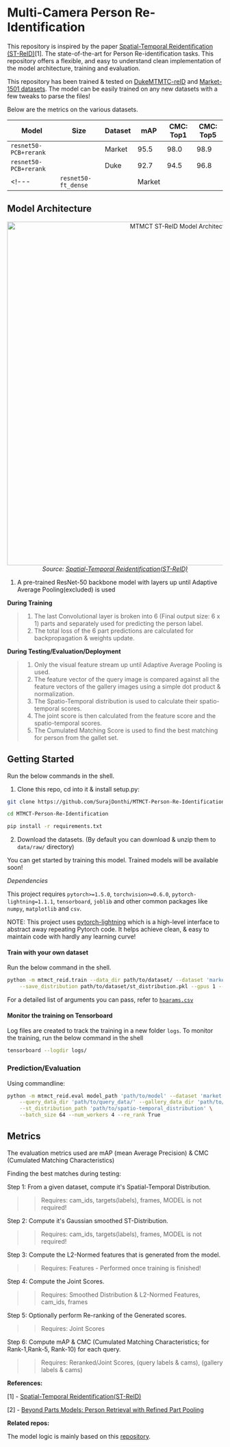 # Multi-Camera Person Re-Identification

This repository is inspired by the paper [Spatial-Temporal Reidentification (ST-ReID)](https://arxiv.org/abs/1812.03282v1)[1]. The state-of-the-art for Person Re-identification tasks. This repository offers a flexible, and easy to understand clean implementation of the model architecture, training and evaluation.

This repository has been trained & tested on [DukeMTMTC-reID](https://megapixels.cc/duke_mtmc/) and [Market-1501 datasets](https://www.kaggle.com/pengcw1/market-1501). The model can be easily trained on any new datasets with a few tweaks to parse the files!

<!--- >You can do a quick run on Google Colab: [![Open In Colab](https://colab.research.google.com/assets/colab-badge.svg)](https://colab.research.google.com/github/SurajDonthi/Multi-Camera-Person-Re-Identification/blob/master/demo.ipynb) --->


Below are the metrics on the various datasets.

| Model                 | Size | Dataset | mAP  | CMC: Top1 | CMC: Top5 |
| --------------------- | ---- | ------- | ---- | --------- | --------- |
| `resnet50-PCB+rerank` |      | Market  | 95.5 | 98.0      | 98.9      |
| `resnet50-PCB+rerank` |      | Duke    | 92.7 | 94.5      | 96.8      |
<!---| `resnet50-ft_dense`   |      | Market  |      |           |           |--->


## Model Architecture

<p align="center">
  <img src="https://raw.githubusercontent.com/SurajDonthi/Clean-ST-ReID-Multi-Target-Multi-Camera-Tracking/master/imgs/model-architecture.png" width=800 alt="MTMCT ST-ReID Model Architecture">
  <br>
  <i>Source: <a href="https://arxiv.org/pdf/1812.03282.pdf">Spatial-Temporal Reidentification(ST-ReID)</a></i>
</p>

1. A pre-trained ResNet-50 backbone model with layers up until Adaptive Average Pooling(excluded) is used

**During Training**

> 1. The last Convolutional layer is broken into 6 (Final output size: 6 x 1) parts and separately used for predicting the person label.
> 2. The total loss of the 6 part predictions are calculated for backpropagation & weights update.

**During Testing/Evaluation/Deployment**

> 1. Only the visual feature stream up until Adaptive Average Pooling is used.
> 2. The feature vector of the query image is compared against all the feature vectors of the gallery images using a simple dot product & normalization.
> 3. The Spatio-Temporal distribution is used to calculate their spatio-temporal scores.
> 4. The joint score is then calculated from the feature score and the spatio-temporal scores.
> 5. The Cumulated Matching Score is used to find the best matching for person from the gallet set.

## Getting Started
Run the below commands in the shell.

1. Clone this repo, cd into it & install setup.py: 
```sh
git clone https://github.com/SurajDonthi/MTMCT-Person-Re-Identification

cd MTMCT-Person-Re-Identification

pip install -r requirements.txt
```
2. Download the datasets. (By default you can download & unzip them to `data/raw/` directory)

You can get started by training this model. Trained models will be available soon!

*Dependencies*

This project requires `pytorch>=1.5.0`, `torchvision>=0.6.0`, `pytorch-lightning=1.1.1`, `tensorboard`, `joblib` and other common packages like `numpy`, `matplotlib` and `csv`.

NOTE: This project uses [pytorch-lightning](https://pytorch-lightning.readthedocs.io/en/latest/introduction_guide.html) which is a high-level interface to abstract away repeating Pytorch code. It helps achieve clean, & easy to maintain code with hardly any learning curve!

#### Train with your own dataset

Run the below command in the shell.

```sh
python -m mtmct_reid.train --data_dir path/to/dataset/ --dataset 'market' \
    --save_distribution path/to/dataset/st_distribution.pkl --gpus 1 --max_epochs 60
```

For a detailed list of arguments you can pass, refer to [`hparams.csv`](https://github.com/SurajDonthi/MTMCT-Person-Re-Identification/blob/master/hparams.csv)

#### Monitor the training on Tensorboard

Log files are created to track the training in a new folder `logs`. To monitor the training, run the below command in the shell

```sh
tensorboard --logdir logs/
```

### Prediction/Evaluation

Using commandline:

```sh
python -m mtmct_reid.eval model_path 'path/to/model' --dataset 'market' \
    --query_data_dir 'path/to/query_data/' --gallery_data_dir 'path/to/gallery_data' \
    --st_distribution_path 'path/to/spatio-temporal_distribution' \
    --batch_size 64 --num_workers 4 --re_rank True
```
<!--
Or simply use the code below:

```python
from argparse import Namespace

import joblib
import torch
from torch.utils.data import DataLoader
from torchvision.transforms import transforms

from mtmct_reid.data import ReIDDataset
from mtmct_reid.metrics import joint_scores, mAP
from mtmct_reid.model import PCB
from mtmct_reid.re_ranking import re_ranking
from mtmct_reid.utils import fliplr, l2_norm_standardize


def generate_features(model, dataloader):
    all_features = torch.tensor()
    all_targets = torch.Tensor()
    all_cam_ids = torch.Tensor()
    all_frames = torch.Tensor()

    for batch in dataloader:
        x, targets, cam_ids, frames = batch

        features = model(x).detach().cpu()
        features += model(fliplr(x, x.device)).detach.cpu()

        all_features = torch.cat([all_features, features])
        all_targets = torch.cat([all_targets, targets])
        all_cam_ids = torch.cat([all_cam_ids, cam_ids])
        all_frames = torch.cat([all_frames, frames])

    all_features = l2_norm_standardize(all_features)

    return all_features, all_targets, all_cam_ids, all_frames


def main(args):
    # Load the data
    transform = transforms.Compose([
        transforms.Resize(size=(384, 192), interpolation=3),
        transforms.ToTensor(),
        transforms.Normalize([0.485, 0.456, 0.406], [0.229, 0.224, 0.225])
    ])
    query_data = ReIDDataset(data_dir=args.query_data_dir, dataset=args.dataset, transform=transform)
    query_dataloader = DataLoader(query_data, batch_size=args.batch_size,
                                  shuffle=True, num_workers=args.num_workers,
                                  pin_memory=True)

    gal_data = ReIDDataset(data_dir=args.gallery_data_dir, dataset=args.dataset, transform=transform)
    gal_dataloader = DataLoader(gal_data, batch_size=args.batch_size,
                                shuffle=True, num_workers=args.num_workers,
                                pin_memory=True)

    # Load the model
    model = PCB(num_classes=len(query_data.num_classes))
    model.load_state_dict(args.model_path)
    model.eval()

    # Generate the feature vectors
    q_features, q_targets, q_cam_ids, q_frames = generate_features(
        model, query_dataloader)
    g_features, g_targets, g_cam_ids, g_frames = generate_features(
        model, gal_dataloader)

    # Load Spatial-Temporal Distribution
    st_distribution = joblib.load(args.st_distribution_path)

    scores = joint_scores(q_features, q_cam_ids, q_frames,
                          g_features, g_cam_ids, g_frames,
                          st_distribution)

    if args.re_rank:
        scores = re_ranking(scores)

    mean_ap, cmc = mAP(scores, q_targets,
                       q_cam_ids,
                       g_targets,
                       g_cam_ids)

    print_result = \
        f"""
    x-------------x TEST RESULT x-------------x
        mAP: {mean_ap},
        Rank-1: {cmc[0]},
        Rank-5: {cmc[4]},
        Rank-10: {cmc[9]}
    x-----------------------------------------x
    """
    print(print_result)


if __name__ == "__main__":

    args = dict(
        model_path='path/to/model',
        dataset='market',
        query_data_dir='path/to/query_data',
        gallery_data_dir='path/to/gallery_data',
        st_distribution_path='path/to/spatio-temporal_distribution',
        batch_size=64,
        num_workers=4,
        re_rank=True
    )
    args = Namespace(**args)    

    main(args)
```
-->

## Metrics

The evaluation metrics used are mAP (mean Average Precision) & CMC (Cumulated Matching Characteristics)

Finding the best matches during testing:

 Step 1: From a given dataset, compute it's Spatial-Temporal Distribution.
 
 >> Requires: cam_ids, targets(labels), frames, MODEL is not required!
         
 Step 2: Compute it's Gaussian smoothed ST-Distribution.
 
>> Requires: cam_ids, targets(labels), frames, MODEL is not required!
         
 Step 3: Compute the L2-Normed features that is generated from the model.
 
>> Requires: Features - Performed once training is finished!
 
 Step 4: Compute the Joint Scores.
 
>> Requires: Smoothed Distribution & L2-Normed Features, cam_ids, frames
 
 Step 5: Optionally perform Re-ranking of the Generated scores.

>> Requires: Joint Scores
 
 Step 6: Compute mAP & CMC (Cumulated Matching Characteristics; for Rank-1,Rank-5, Rank-10) for each query.
 
>> Requires: Reranked/Joint Scores, (query labels & cams),
                   (gallery labels & cams)


**References:**

[1] - [Spatial-Temporal Reidentification(ST-ReID)](https://arxiv.org/pdf/1812.03282.pdf)

[2] - [Beyond Parts Models: Person Retrieval with Refined Part Pooling](https://arxiv.org/pdf/1711.09349)

**Related repos:**

The model logic is mainly based on this [repository](https://github.com/Wanggcong/Spatial-Temporal-Re-identification).
